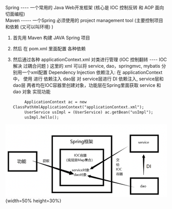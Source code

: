 Spring ---- 一个常用的 Java Web开发框架 (核心是 IOC 控制反转 和 AOP 面向切面编程) </br>
Maven ----- 一个Spring 必须使用的 project management tool (主要控制项目和依赖 (又可以叫环境) )

1. 首先用 Maven 构建 JAVA Spring 项目
2. 然后 在 pom.xml 里面配置 各种依赖 <dependency>
3. 然后通过各种 applicationContext.xml 对类进行管理  (IOC 控制翻转 ---- IOC 解决 过耦合问题 ) 这里的 xml 可以将 service, dao，springmvc, mybatis 分别用一个xml配置
    Dependency Injection 依赖注入:
        在 applicationContext中， 使用 <bean><property></property></bean> 进行 依赖注入
        dao层 对 service层进行 DI 依赖注入, service层和dao层 两者均在IOC容器里创建对象，功能层在Spring里面获取 service 和 dao 对象 实现功能
            
            ApplicationContext ac = new ClassPathXmlApplicationContext("applicationContext.xml");
            UserService usImpl = (UserService) ac.getBean("usImpl");
            usImpl.hello();
    
![image1](https://raw.githubusercontent.com/JiahuiZhu1998/Interview-Preparing/master/spring_pic1.png){width=50% height=30%}
